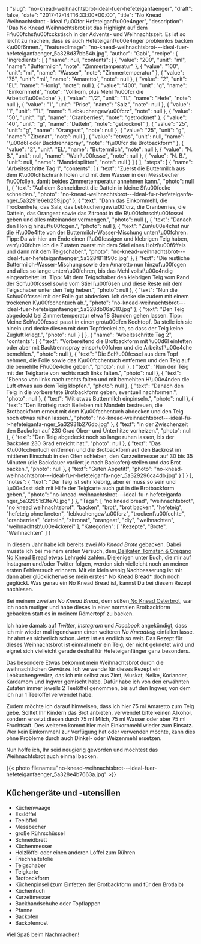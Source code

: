 {
    "slug": "no-knead-weihnachtsbrot-ideal-fuer-hefeteiganfaenger",
    "draft": false,
    "date": "2017-12-14T16:33:00+00:00",
    "title": "No Knead Weihnachtsbrot - ideal f\u00fcr Hefeteiganf\u00e4nger",
    "description": "Das No Knead Weihnachtsbrot ist das Highlight auf dem Fr\u00fchst\u00fcckstisch in der Advents- und Weihnachtszeit. Es ist so leicht zu machen, dass es auch Hefeteiganf\u00e4nger problemlos backen k\u00f6nnen.",
    "featuredImage": "no-knead-weihnachtsbrot---ideal-fuer-hefeteiganfaenger_5a328d37bb54b.jpg",
    "author": "Gabi",
    "recipe": {
        "ingredients": [
            {
                "name": null,
                "contents": [
                    {
                        "value": "200",
                        "unit": "ml",
                        "name": "Buttermilch",
                        "note": "Zimmertemperatur"
                    },
                    {
                        "value": "100",
                        "unit": "ml",
                        "name": "Wasser",
                        "note": "Zimmertemperatur"
                    },
                    {
                        "value": "75",
                        "unit": "ml",
                        "name": "Amaretto",
                        "note": null
                    },
                    {
                        "value": "2",
                        "unit": "EL",
                        "name": "Honig",
                        "note": null
                    },
                    {
                        "value": "400",
                        "unit": "g",
                        "name": "Einkornmehl",
                        "note": "Vollkorn, plus Mehl f\u00fcr die Arbeitsfl\u00e4che"
                    },
                    {
                        "value": "1\/2",
                        "unit": "TL",
                        "name": "Hefe",
                        "note": null
                    },
                    {
                        "value": "1",
                        "unit": "Prise",
                        "name": "Salz",
                        "note": null
                    },
                    {
                        "value": "1",
                        "unit": "TL",
                        "name": "Lebkuchengew\u00fcrz",
                        "note": null
                    },
                    {
                        "value": "50",
                        "unit": "g",
                        "name": "Cranberries",
                        "note": "getrocknet"
                    },
                    {
                        "value": "40",
                        "unit": "g",
                        "name": "Datteln",
                        "note": "getrocknet"
                    },
                    {
                        "value": "25",
                        "unit": "g",
                        "name": "Orangeat",
                        "note": null
                    },
                    {
                        "value": "25",
                        "unit": "g",
                        "name": "Zitronat",
                        "note": null
                    },
                    {
                        "value": "etwas",
                        "unit": null,
                        "name": "\u00d6l oder Backtrennspray",
                        "note": "f\u00fcr die Brotbackform"
                    },
                    {
                        "value": "2",
                        "unit": "EL",
                        "name": "Buttermilch",
                        "note": null
                    },
                    {
                        "value": "N. B.",
                        "unit": null,
                        "name": "Waln\u00fcsse",
                        "note": null
                    },
                    {
                        "value": "N. B.",
                        "unit": null,
                        "name": "Mandelsplitter",
                        "note": null
                    }
                ]
            }
        ],
        "steps": [
            {
                "name": "Arbeitsschritte Tag 1",
                "contents": [
                    {
                        "text": "Zuerst die Buttermilch aus dem K\u00fchlschrank holen und mit dem Wasser in den Messbecher f\u00fcllen, damit beides Zimmertemperatur annehmen kann.",
                        "photo": null
                    },
                    {
                        "text": "Auf dem Schneidbrett die Datteln in kleine St\u00fccke schneiden.",
                        "photo": "no-knead-weihnachtsbrot---ideal-fu-r-hefeteiganfa-nger_5a3291e6eb259.jpg"
                    },
                    {
                        "text": "Dann das Einkornmehl, die Trockenhefe, das Salz, das Lebkuchengew\u00fcrz, die Cranberries, die Datteln, das Orangeat sowie das Zitronat in die R\u00fchrsch\u00fcssel geben und alles miteinander vermengen.",
                        "photo": null
                    },
                    {
                        "text": "Danach den Honig hinzuf\u00fcgen.",
                        "photo": null
                    },
                    {
                        "text": "Zun\u00e4chst nur die H\u00e4lfte von der Buttermilch-Wasser-Mischung unterr\u00fchren. Tipp: Da wir hier am Ende einen fl\u00fcssigen und klebrigen Teig haben, verr\u00fchre ich die Zutaten zuerst mit dem Stiel eines Holzl\u00f6ffels und dann mit dem Teigschaber.",
                        "photo": "no-knead-weihnachtsbrot---ideal-fuer-hefeteiganfaenger_5a328f811f90c.jpg"
                    },
                    {
                        "text": "Die restliche Buttermilch-Wasser-Mischung sowie den Amaretto nun hinzuf\u00fcgen und alles so lange unterr\u00fchren, bis das Mehl vollst\u00e4ndig eingearbeitet ist. Tipp: Mit dem Teigschaber den klebrigen Teig vom Rand der Sch\u00fcssel sowie vom Stiel l\u00f6sen und diese Reste mit dem Teigschaber unter den Teig heben.",
                        "photo": null
                    },
                    {
                        "text": "Nun die Sch\u00fcssel mit der Folie gut abdecken. Ich decke sie zudem mit einem trockenen K\u00fcchentuch ab.",
                        "photo": "no-knead-weihnachtsbrot---ideal-fuer-hefeteiganfaenger_5a328db06a010.jpg"
                    },
                    {
                        "text": "Den Teig abgedeckt bei Zimmertemperatur etwa 18 Stunden gehen lassen. Tipp: Meine Sch\u00fcssel passt in einen gro\u00dfen Kochtopf. Da stelle ich sie hinein und decke diesen mit dem Topfdeckel ab, so dass der Teig keine Zugluft kriegt.",
                        "photo": null
                    }
                ]
            },
            {
                "name": "Arbeitsschritte Tag 2",
                "contents": [
                    {
                        "text": "Vorbereitend die Brotbackform mit \u00d6l einfetten oder aber mit Backtrennspray einspr\u00fchen und die Arbeitsfl\u00e4che bemehlen.",
                        "photo": null
                    },
                    {
                        "text": "Die Sch\u00fcssel aus dem Topf nehmen, die Folie sowie das K\u00fcchentuch entfernen und den Teig auf die bemehlte Fl\u00e4che geben.",
                        "photo": null
                    },
                    {
                        "text": "Nun den Teig mit der Teigkarte von rechts nach links falten.",
                        "photo": null
                    },
                    {
                        "text": "Ebenso von links nach rechts falten und mit bemehlten H\u00e4nden die Luft etwas aus dem Teig klopfen.",
                        "photo": null
                    },
                    {
                        "text": "Danach den Teig in die vorbereitete Brotbackform geben, eventuell nachformen.",
                        "photo": null
                    },
                    {
                        "text": "Mit etwas Buttermilch einpinseln.",
                        "photo": null
                    },
                    {
                        "text": "Den Brotteig nach Belieben mit Mandeln bestreuen, die Brotbackform erneut mit dem K\u00fcchentuch abdecken und den Teig noch etwas ruhen lassen.",
                        "photo": "no-knead-weihnachtsbrot---ideal-fu-r-hefeteiganfa-nger_5a32931b276db.jpg"
                    },
                    {
                        "text": "In der Zwischenzeit den Backofen auf 230 Grad Ober- und Unterhitze vorheizen.",
                        "photo": null
                    },
                    {
                        "text": "Den Teig abgedeckt noch so lange ruhen lassen, bis der Backofen 230 Grad erreicht hat.",
                        "photo": null
                    },
                    {
                        "text": "Das K\u00fcchentuch entfernen und die Brotbackform auf den Backrost im mittleren Einschub in den Ofen schieben, den Kurzzeitmesser auf 30 bis 35 Minuten (die Backdauer variiert je nach Backofen) stellen und das Brot backen.",
                        "photo": null
                    },
                    {
                        "text": "Guten Appetit!",
                        "photo": "no-knead-weihnachtsbrot---ideal-fu-r-hefeteiganfa-nger_5a329296ca4db.jpg"
                    }
                ]
            }
        ],
        "notes": {
            "text": "Der Teig ist sehr klebrig, aber er muss so sein und l\u00e4sst sich mit Hilfe der Teigkarte auch gut in die Brotbackform geben.",
            "photo": "no-knead-weihnachtsbrot---ideal-fu-r-hefeteiganfa-nger_5a32951d3fe70.jpg"
        }
    },
    "Tags": [
        "no knead bread",
        "weihnachtsbrot",
        "no knead weihnachtsbrot",
        "backen",
        "brot",
        "brot backen",
        "hefeteig",
        "hefeteig ohne kneten",
        "lebkuchengew\u00fcrz",
        "trockenf\u00fcchte",
        "cranberries",
        "datteln",
        "zitronat",
        "orangeat",
        "diy",
        "weihnachten",
        "weihnachtsb\u00e4ckerei"
    ],
    "Kategorien": [
        "Rezepte",
        "Brote",
        "Weihnachten"
    ]
}

In diesem Jahr habe ich  bereits zwei *No Knead Brote* gebacken. Dabei musste ich bei meinem ersten Versuch, dem[ Delikaten Tomaten & Oregano No Knead Bread](https://kochfokus.de/artikel/delikates-tomaten-oregano-no-knead-bread/ " Delikaten Tomaten & Oregano No Knead Bread") etwas Lehrgeld zahlen. Diejenigen unter Euch, die mir auf Instagram und/oder Twitter folgen, werden sich vielleicht noch an meinen ersten Fehlversuch erinnern. Mit ein klein wenig Nachbesserung ist mir dann aber glücklicherweise mein erstes* No Knead Bread* doch noch geglückt. Was genau ein No Knead Bread ist, kannst Du bei diesem Rezept nachlesen.

Bei meinem zweiten *No Knead Bread*, dem süßen[ No Knead Osterbrot](https://kochfokus.de/artikel/suesses-no-knead-osterbrot/ " No Knead Osterbrot"),  war ich noch mutiger und habe dieses in einer normalen Brotbackform gebacken statt es in meinem Römertopf zu backen.

Ich habe damals auf  *Twitter*, *Instagram* und *Facebook* angekündigt, dass ich mir wieder mal irgendwann einen weiteren *No Kneadteig* einfallen lasse. Ihr ahnt es sicherlich schon. Jetzt ist es endlich so weit. Das Rezept für dieses Weihnachtsbrot ist einmal mehr ein Teig, der nicht geknetet wird und eignet sich vielleicht gerade deshal für Hefeteiganfänger ganz besonders.

Das besondere Etwas bekommt mein Weihnachtsbrot durch die weihnachtlichen Gewürze. Ich verwende für dieses Rezept ein Lebkuchengewürz, das ich mir selbst aus Zimt, Muskat, Nelke, Koriander, Kardamom und Ingwer gemischt habe. Dafür habe ich von den erwähnten Zutaten immer jeweils 2 Teelöffel genommen, bis auf den Ingwer, von dem ich nur 1 Teelöffel verwendet habe.

Zudem möchte ich darauf hinweisen, dass ich hier 75 ml Amaretto zum Teig gebe. Solltet Ihr Kindern das Brot anbieten, verwendet bitte keinen Alkohol, sondern ersetzt diesen durch 75 ml Milch, 75 ml Wasser oder aber 75 ml Fruchtsaft. Des weiteren kommt hier mein Einkornmehl wieder zum Einsatz. Wer kein Einkornmehl zur Verfügung hat oder verwenden möchte, kann dies ohne Probleme durch auch Dinkel- oder Weizenmehl  ersetzen.

Nun hoffe ich, Ihr seid neugierig geworden und möchtest das Weihnachtsbrot auch einmal backen.

{{< photo filename="no-knead-weihnachtsbrot---ideal-fuer-hefeteiganfaenger_5a328e4b7663a.jpg" >}}


## Küchengeräte und -utensilien

- Küchenwaage
- Esslöffel
- Teelöffel
- Messbecher
- große Rührschüssel
- Schneidbrett
- Küchenmesser
- Holzlöffel oder einen anderen Löffel zum Rühren
- Frischhaltefolie
- Teigschaber
- Teigkarte
- Brotbackform
- Küchenpinsel (zum Einfetten der Brotbackform und für den Brotlaib)
- Küchentuch
- Kurzeitmesser
- Backhandschuhe oder Topflappen
- Pfanne
- Backofen
- Backofenrost

Viel Spaß beim Nachmachen!